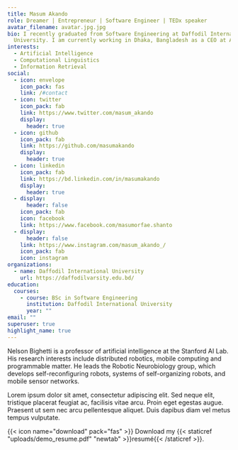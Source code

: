 ```yaml
---
title: Masum Akando
role: Dreamer | Entrepreneur | Software Engineer | TEDx speaker
avatar_filename: avatar.jpg.jpg
bio: I recently graduated from Software Engineering at Daffodil International
  University. I am currently working in Dhaka, Bangladesh as a CEO at Anun
interests:
  - Artificial Intelligence
  - Computational Linguistics
  - Information Retrieval
social:
  - icon: envelope
    icon_pack: fas
    link: /#contact
  - icon: twitter
    icon_pack: fab
    link: https://www.twitter.com/masum_akando
    display:
      header: true
  - icon: github
    icon_pack: fab
    link: https://github.com/masumakando
    display:
      header: true
  - icon: linkedin
    icon_pack: fab
    link: https://bd.linkedin.com/in/masumakando
    display:
      header: true
  - display:
      header: false
    icon_pack: fab
    icon: facebook
    link: https://www.facebook.com/masumorfae.shanto
  - display:
      header: false
    link: https://www.instagram.com/masum_akando_/
    icon_pack: fab
    icon: instagram
organizations:
  - name: Daffodil International University
    url: https://daffodilvarsity.edu.bd/
education:
  courses:
    - course: BSc in Software Engineering
      institution: Daffodil International University
      year: ""
email: ""
superuser: true
highlight_name: true
---
```


Nelson Bighetti is a professor of artificial intelligence at the Stanford AI Lab. His research interests include distributed robotics, mobile computing and programmable matter. He leads the Robotic Neurobiology group, which develops self-reconfiguring robots, systems of self-organizing robots, and mobile sensor networks.

Lorem ipsum dolor sit amet, consectetur adipiscing elit. Sed neque elit, tristique placerat feugiat ac, facilisis vitae arcu. Proin eget egestas augue. Praesent ut sem nec arcu pellentesque aliquet. Duis dapibus diam vel metus tempus vulputate.

{{< icon name="download" pack="fas" >}} Download my {{< staticref "uploads/demo_resume.pdf" "newtab" >}}resumé{{< /staticref >}}.
